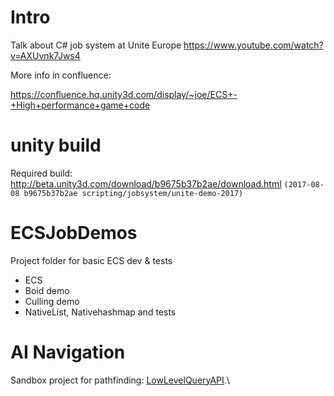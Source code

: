 # Intro

Talk about C# job system at Unite Europe
https://www.youtube.com/watch?v=AXUvnk7Jws4

More info in confluence:

https://confluence.hq.unity3d.com/display/~joe/ECS+-+High+performance+game+code

# unity build
Required build: http://beta.unity3d.com/download/b9675b37b2ae/download.html `(2017-08-08 b9675b37b2ae scripting/jobsystem/unite-demo-2017)`

# ECSJobDemos
Project folder for basic ECS dev & tests
* ECS
* Boid demo
* Culling demo
* NativeList, Nativehashmap and tests

# AI Navigation
Sandbox project for pathfinding: [LowLevelQueryAPI](AI_Prototyping/LowLevelQueryAPI).\
